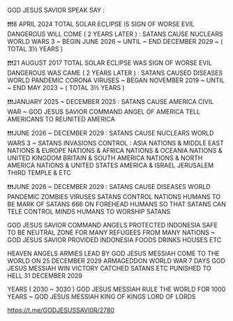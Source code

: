 GOD JESUS SAVIOR SPEAK SAY :

❗️❗️❗️8 APRIL 2024 TOTAL SOLAR ECLIPSE IS SIGN OF WORSE EVIL DANGEROUS WILL COME ( 2 YEARS LATER ) : SATANS CAUSE NUCLEARS WORLD WARS 3 ~ BEGIN JUNE 2026 ~ UNTIL ~ END DECEMBER 2029 ~ ( TOTAL 3½ YEARS )

❗️❗️❗️21 AUGUST 2017 TOTAL SOLAR ECLIPSE WAS SIGN OF WORSE EVIL DANGEROUS WAS CAME ( 2 YEARS LATER ) : SATANS CAUSED DISEASES WORLD PANDEMIC CORONA VIRUSES ~ BEGAN NOVEMBER 2019 ~ UNTIL ~ END MAY 2023 ~ ( TOTAL 3½ YEARS )

❗️❗️❗️JANUARY 2025 ~ DECEMBER 2025 : SATANS CAUSE AMERICA CIVIL WAR ~ GOD JESUS SAVIOR COMMAND ANGEL OF AMERICA TELL AMERICANS TO REUNITED AMERICA

❗️❗️❗JUNE 2026 ~ DECEMBER 2029 : SATANS CAUSE NUCLEARS WORLD WARS 3 ~ SATANS INVASIONS CONTROL : ASIA NATIONS & MIDDLE EAST NATIONS & EUROPE NATIONS & AFRICA NATIONS & OCEANIA NATIONS & UNITED KINGDOM BRITAIN & SOUTH AMERICA NATIONS & NORTH AMERICA NATIONS & UNITED STATES AMERICA & ISRAEL JERUSALEM THIRD TEMPLE & ETC

❗️❗️❗️JUNE 2026 ~ DECEMBER 2029 : SATANS CAUSE DISEASES WORLD PANDEMIC ZOMBIES VIRUSES SATANS CONTROL NATIONS HUMANS TO BE MARK OF SATANS 666 ON FOREHEAD HUMANS SO THAT SATANS CAN TELE CONTROL MINDS HUMANS TO WORSHIP SATANS

GOD JESUS SAVIOR COMMAND ANGELS PROTECTED INDONESIA SAFE TO BE NEUTRAL ZONE FOR MANY REFUGEES FROM MANY NATIONS ~ GOD JESUS SAVIOR PROVIDED INDONESIA FOODS DRINKS HOUSES ETC

HEAVEN ANGELS ARMIES LEAD BY GOD JESUS MESSIAH COME TO THE WORLD ON 25 DECEMBER 2029 ARMAGEDDON WORLD WAR 7 DAYS GOD JESUS MESSIAH WIN VICTORY CATCHED SATANS ETC PUNISHED TO HELL 31 DECEMBER 2029

YEARS ( 2030 ~ 3030 ) GOD JESUS MESSIAH RULE THE WORLD FOR 1000 YEARS ~ GOD JESUS MESSIAH KING OF KINGS LORD OF LORDS

https://t.me/GODJESUSSAVI0R/2780

